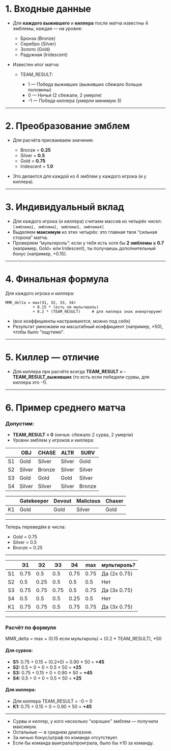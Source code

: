 # **1. Входные данные**

* Для **каждого выжившего** и **киллера** после матча известны 4 эмблемы, каждая — на уровне:

  * Бронза (Bronze)
  * Серебро (Silver)
  * Золото (Gold)
  * Радужная (Iridescent)
* Известен итог матча:

  * TEAM\_RESULT:

    * 1  — Победа выживших (выживших сбежало больше половины)
    * 0  — Ничья (2 сбежали, 2 умерли)
    * -1 — Победа киллера (умерли минимум 3)

---

# **2. Преобразование эмблем**

* Для расчёта присваиваем значения:

  * Bronze      = **0.25**
  * Silver      = **0.5**
  * Gold        = **0.75**
  * Iridescent  = **1.0**
* Это делается для каждой из 4 эмблем у каждого игрока (и у киллера).

---

# **3. Индивидуальный вклад**

* Для каждого игрока (и киллера) считаем массив из четырёх чисел: `[эмблема1, эмблема2, эмблема3, эмблема4]`
* Выделяем **максимум** из этих четырёх: это главная твоя “сильная сторона” матча.
* Проверяем “мультироль”: если у тебя есть хотя бы **2 эмблемы ≥ 0.7** (например, Gold+ или Iridescent), ты получаешь дополнительный бонус (например, +0.15).

---

# **4. Финальная формула**

Для каждого игрока и киллера:

```
MMR_delta = max(Э1, Э2, Э3, Э4)
            + 0.15 * (есть ли мультироль)
            + 0.2 * (TEAM_RESULT)     # для киллера знак инвертируем!
```

* (все коэффициенты настраиваются, можно под себя)
* Результат умножаем на масштабный коэффициент (например, ×50), чтобы было "ощутимо".

---

# **5. Киллер — отличие**

* Для киллера при расчёте всегда **TEAM\_RESULT = -TEAM\_RESULT\_выживших** (то есть если победили сурвы, для киллера это -1).

---

# **6. Пример среднего матча**

### Допустим:

* **TEAM\_RESULT = 0** (ничья: сбежало 2 сурва, 2 умерли)
* Уровни эмблем у игроков и киллера:

|    | OBJ    | CHASE  | ALTR   | SURV   |
| -- | ------ | ------ | ------ | ------ |
| S1 | Gold   | Silver | Silver | Gold   |
| S2 | Silver | Bronze | Silver | Silver |
| S3 | Gold   | Gold   | Gold   | Silver |
| S4 | Silver | Silver | Silver | Bronze |

|    | Gatekeeper | Devout | Malicious | Chaser |
| -- | ---------- | ------ | --------- | ------ |
| K1 | Gold       | Gold   | Silver    | Gold   |

---

Теперь переведём в числа:

* Gold = 0.75
* Silver = 0.5
* Bronze = 0.25

---

|    | Э1   | Э2   | Э3   | Э4   | max  | мультироль?  |
| -- | ---- | ---- | ---- | ---- | ---- | ------------ |
| S1 | 0.75 | 0.5  | 0.5  | 0.75 | 0.75 | Да (2x 0.75) |
| S2 | 0.5  | 0.25 | 0.5  | 0.5  | 0.5  | Нет          |
| S3 | 0.75 | 0.75 | 0.75 | 0.5  | 0.75 | Да (3x 0.75) |
| S4 | 0.5  | 0.5  | 0.5  | 0.25 | 0.5  | Нет          |
| K1 | 0.75 | 0.75 | 0.5  | 0.75 | 0.75 | Да (3x 0.75) |

---

### Расчёт по формуле

MMR\_delta = max + (0.15 если мультироль) + (0.2 \* TEAM\_RESULT), \*50

#### Для сурвов:

* **S1:** 0.75 + 0.15 + (0.2\*0) = 0.90 × 50 = **+45**
* **S2:** 0.5  + 0    + 0        = 0.5 × 50  = **+25**
* **S3:** 0.75 + 0.15 + 0        = 0.90 × 50 = **+45**
* **S4:** 0.5  + 0    + 0        = 0.5 × 50  = **+25**

#### Для киллера:

* Для киллера TEAM\_RESULT = -0 = 0
* **K1:** 0.75 + 0.15 + 0 = 0.90 × 50 = **+45**

---

* Сурвы и киллер, у кого несколько “хороших” эмблем — получили максимум.
* Остальные — в среднем диапазоне.
* За ничью бонус/штраф по команде отсутствует.
* Если бы команда выиграла/проиграла, было бы ±10 за команду.
